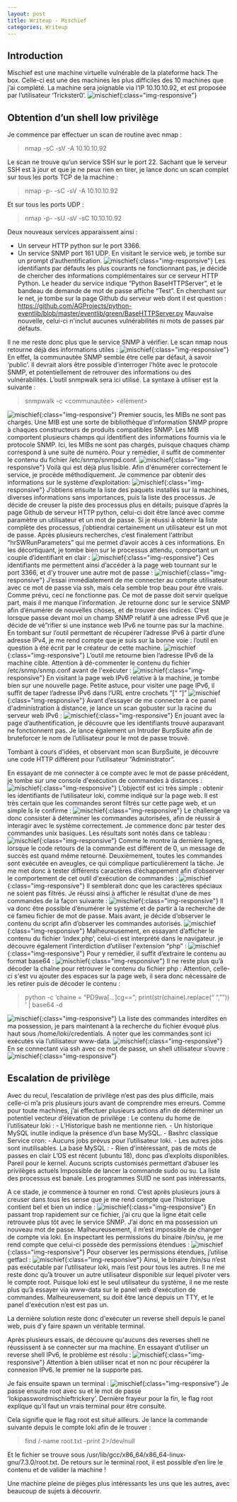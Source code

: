 ```yaml
---
layout: post
title: Writeup - Mischief
categories: Writeup
---
```

## Introduction
Mischief est une machine virtuelle vulnérable de la plateforme hack The box. Celle-ci est une des machines les plus difficiles des 10 machines que j’ai complété. La machine sera joignable via l’IP 10.10.10.92, et est proposée par l’utilisateur ‘Trickster0’.
![mischief](/img/mischief/A.PNG){:class="img-responsive"}
## Obtention d’un shell low privilège
Je commence par effectuer un scan de routine avec nmap :
> nmap -sC -sV -A 10.10.10.92

Le scan ne trouve qu’un service SSH sur le port 22. Sachant que le serveur SSH est à jour et que je ne peux rien en tirer, je lance donc un scan complet sur tous les ports TCP de la machine :
> nmap -p- -sC -sV -A 10.10.10.92

Et sur tous les ports UDP :
> nmap -p- -sU -sV -sC 10.10.10.92

Deux nouveaux services apparaissent ainsi :
- Un serveur HTTP python sur le port 3366.
- Un service SNMP port 161 UDP.
En visitant le service web, je tombe sur un prompt d’authentification.
![mischief](/img/mischief/B.PNG){:class="img-responsive"}
Les identifiants par défauts les plus courants ne fonctionnant pas, je décide de chercher des informations complémentaires sur ce serveur HTTP Python.
Le header du service indique “Python BaseHTTPServer”, et le bandeau de demande de mot de passe affiche “Test”. En cherchant sur le net, je tombe sur la page Github du serveur web dont il est question :
https://github.com/AGProjects/python-eventlib/blob/master/eventlib/green/BaseHTTPServer.py
Mauvaise nouvelle, celui-ci n'inclut aucunes vulnérabilités ni mots de passes par défauts.

Il ne me reste donc plus que le service SNMP à vérifier. Le scan nmap nous retourne déjà des informations utiles :
![mischief](/img/mischief/C.PNG){:class="img-responsive"}
En effet, la communautée SNMP semble être celle par défaut, à savoir ‘public’. Il devrait alors être possible d’interroger l’hôte avec le protocole SNMP, et potentiellement de retrouver des informations ou des vulnérabilités. L’outil snmpwalk sera ici utilisé. La syntaxe à utiliser est la suivante :
> snmpwalk -c <communautée> <IP> <version> <élément>

![mischief](/img/mischief/D.PNG){:class="img-responsive"}
Premier soucis, les MIBs ne sont pas chargés. Une MIB est une sorte de bibliothèque d’information SNMP propre à chaques constructeurs de produits compatibles SNMP. Les MIB comportent plusieurs champs qui identifient des informations fournis via le protocole SNMP. Ici, les MIBs ne sont pas chargés, puisque chaques champ correspond à une suite de numéro. Pour y remédier, il suffit de commenter le contenu du fichier /etc/snmp/snmpd.conf.
![mischief](/img/mischief/E.PNG){:class="img-responsive"}
Voilà qui est déjà plus lisible. Afin d'énumérer correctement le service, je procède méthodiquement. Je commence par obtenir des informations sur le système d’exploitation:
![mischief](/img/mischief/F.PNG){:class="img-responsive"}
J’obtiens ensuite la liste des paquets installés sur la machines, diverses informations sans importances, puis la liste des processus.
Je décide de creuser la piste des processus plus en détails; puisque d’après la page Github de serveur HTTP python, celui-ci doit être lancé avec comme paramètre un utilisateur et un mot de passe. Si je réussi à obtenir la liste complète des processus, j’obtiendrai certainement un utilisateur est un mot de passe.
Après plusieurs recherches, c’est finalement l‘attribut “hrSWRunParameters” qui me permet d’avoir accès à ces informations. En les décortiquant, je tombe bien sur le processus attendu, comportant un couple d’identifiant en clair :
![mischief](/img/mischief/G.PNG){:class="img-responsive"}
Ces identifiants me permettent ainsi d’accéder à la page web tournant sur le port 3366, et d’y trouver une autre mot de passe :
![mischief](/img/mischief/H.PNG){:class="img-responsive"}
J’essai immédiatement de me connecter au compte utilisateur avec ce mot de passe via ssh, mais cela semble trop beau pour être vrais. Comme prévu, ceci ne fonctionne pas. Ce mot de passe doit servir quelque part, mais il me manque l’information.
Je retourne donc sur le service SNMP afin d’énumérer de nouvelles choses, et de trouver des indices. C’est lorsque passe devant moi un champ SNMP relatif à une adresse IPv6 que je décide de vé”rifier si une instance web IPv6 ne tourne pas sur la machine. En tombant sur l’outil permettant de récupérer l’adresse IPv6 à partir d’une adresse IPv4, je me rend compte que je suis sur la bonne voie : l’outil en question à été écrit par le créateur de cette machine.
![mischief](/img/mischief/I.PNG){:class="img-responsive"}
L’outil me retourne bien l’adresse IPv6 de la machine cible. Attention à dé-commenter le contenu du fichier /etc/snmp/snmp.conf avant de l'exécuter :
![mischief](/img/mischief/J.PNG){:class="img-responsive"}
En visitant la page web IPv6 relative à la machine, je tombe bien sur une nouvelle page. Petite astuce, pour visiter une page IPv6, il suffit de taper l’adresse IPv6 dans l’URL entre crochets “[“ “]”
![mischief](/img/mischief/K.PNG){:class="img-responsive"}
Avant d’essayer de me connecter à ce panel d'administration à distance, je lance un scan gobuster sur la racine du serveur web IPv6 :
![mischief](/img/mischief/L.PNG){:class="img-responsive"}
En jouant avec la page d’authentification, je découvre que les identifiants trouvé auparavant ne fonctionnent pas. Je lance également un Intruder BurpSuite afin de bruteforcer le nom de l’utilisateur pour le mot de passe trouvé.

Tombant à cours d’idées, et observant mon scan BurpSuite, je découvre une code HTTP différent pour l’utilisateur “Administrator”.

En essayant de me connecter à ce compte avec le mot de passe précédent, je tombe sur une console d'exécution de commandes à distances :
![mischief](/img/mischief/M.PNG){:class="img-responsive"}
L’objectif est ici très simple : obtenir les identifiants de l’utilisateur loki, comme indiqué sur la page web. Il est très certain que les commandes seront filtrés sur cette page web, et un simple ls le confirme :
![mischief](/img/mischief/N.PNG){:class="img-responsive"}
Le challenge va donc consister à déterminer les commandes autorisées, afin de réussir à interagir avec le système correctement.
Je commence donc par tester des commandes unix basiques. Les résultats sont notés dans ce tableau :
![mischief](/img/mischief/O.PNG){:class="img-responsive"}
Comme le montre la dernière lignes, lorsque le code retours de la commande est différent de 0, un message de succès est quand même retourné. Deuxièmement, toutes les commandes sont exécutée en aveugles, ce qui complique particulièrement la tâche. Je me met donc à tester différents caractères d’échappement afin d’observer le comportement de cet outil d'exécution de commandes :
![mischief](/img/mischief/P.PNG){:class="img-responsive"}
Il semblerait donc que les caractères spéciaux ne soient pas filtrés. Je réussi ainsi à afficher le résultat d’une de mes commandes de la façon suivante :
![mischief](/img/mischief/Q.PNG){:class="img-responsive"}
Il va donc être possible d’énumérer le système et de partir à la recherche de ce fameu fichier de mot de passe. Mais avant, je décide d’observer le contenu du script afin d’observer les commandes autorisés.
![mischief](/img/mischief/R.PNG){:class="img-responsive"}
Malheureusement, en essayant d’afficher le contenu du fichier ‘index.php’, celui-ci est interprété dans le navigateur. je découvre également l’interdiction d’utiliser l'extension “php” :
![mischief](/img/mischief/S.PNG){:class="img-responsive"}
Pour y remédier, il suffit d’extraire le contenu au format base64 :
![mischief](/img/mischief/T.PNG){:class="img-responsive"}
Il ne reste plus qu’à décoder la chaîne pour retrouver le contenu du fichier php :
Attention, celle-ci s'est vu ajouter des espaces sur la page web, il sera donc nécessaire de les retirer puis de décoder le contenu :
> python -c ‘chaine = “PD9wa[...]cg==”; print(str(chaine).replace(“ “,””)) ’ | base64 -d

![mischief](/img/mischief/U.PNG){:class="img-responsive"}
La liste des commandes interdites en ma possession, je pars maintenant à la recherche du fichier évoqué plus haut sous /home/loki/credentials. A noter que les commandes sont ici exécutés via l’utilisateur www-data.
![mischief](/img/mischief/V.PNG){:class="img-responsive"}
En se connectant via ssh avec ce mot de passe, un shell utilisateur s’ouvre :
![mischief](/img/mischief/W.PNG){:class="img-responsive"}
## Escalation de privilège
Avec du recul, l’escalation de privilège n’est pas des plus difficile, mais celle-ci m’a pris plusieurs jours avant de comprendre mes erreurs. Comme pour toute machines, j’ai effectuer plusieurs actions afin de déterminer un potentiel vecteur d’élévation de privilège :
  Le contenu du home de l’utilisateur loki :
    - L’Historique bash ne mentionne rien.
    - Un historique MySQL inutile indique la présence d’un base MySQL.
    - Bashrc classique
  Service cron:
    - Aucuns jobs prévus pour l’utilisateur loki.
    - Les autres jobs sont inutilisables.
  La base MySQL :
    - Rien d'intéressant, pas de mots de passes en clair
  L’OS est récent (ubuntu 18), donc pas d’exploits disponibles. Pareil pour le kernel.
  Aucuns scripts customisés permettant d’abuser les privilèges actuels
  Impossible de lancer la commande sudo ou su.
  La liste des processus est banale.
  Les programmes SUID ne sont pas intéressants.

A ce stade, je commence à tourner en rond. C’est après plusieurs jours à creuser dans tous les sense que je me rend compte que l’historique contient bel et bien un indice :
![mischief](/img/mischief/X.PNG){:class="img-responsive"}
En passant trop rapidement sur ce fichier, j’ai cru que la ligne était celle retrouvée plus tôt avec le service SNMP. J’ai donc en ma possession un nouveau mot de passe. Malheureusement, il m’est impossible de changer de compte via loki. En inspectant les permissions du binaire /bin/su, je me rend compte que celui-ci possède des permissions étendues :
![mischief](/img/mischief/Y.PNG){:class="img-responsive"}
Pour observer les permissions étendues, j’utilise getfacl :
![mischief](/img/mischief/Z.PNG){:class="img-responsive"}
Ainsi, le binaire /bin/su n’est pas exécutable par l’utilisateur loki, mais l’est pour tous les autres. Il ne me reste donc qu’à trouver un autre utilisateur disponible sur lequel pivoter vers le compte root. Puisque loki est le seul utilisateur du système, il ne me reste plus qu’à essayer via www-data sur le panel web d'exécution de commandes.
Malheureusement, su doit être lancé depuis un TTY, et le panel d'exécution n’est est pas un.

La dernière solution reste donc d'exécuter un reverse shell depuis le panel web, puis d’y faire spawn un véritable terminal.

Après plusieurs essais, de découvre qu'aucuns des reverses shell ne réussissent à se connecter sur ma machine. En essayant d’utiliser un reverse shell IPv6, le problème est résolu :
![mischief](/img/mischief/ZA.PNG){:class="img-responsive"}
Attention à bien utiliser ncat et non nc pour récupérer la connexion IPv6. le premier ne la supporte pas.

Je fais ensuite spawn un terminal :
![mischief](/img/mischief/ZB.PNG){:class="img-responsive"}
Je passe ensuite root avec su et le mot de passe ‘lokipasswordmischieftrickery’. Dernière frayeur pour la fin, le flag root explique qu’il faut un vrais terminal pour être consulté.

Cela signifie que le flag root est situé ailleurs. Je lance la commande suivante depuis le compte loki afin de le trouver :
> find /-name root.txt -print 2>/dev/null

Et le fichier se trouve sous /usr/lib/gcc/x86_64/x86_64-linux-gnu/7.3.0/root.txt. De retours sur le terminal root, il est possible d’en lire le contenu et de valider la machine !

Une machine pleine de pièges plus intéressants les uns que les autres, avec beaucoup de sujets à découvrir.
